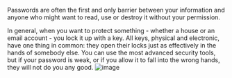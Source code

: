 [Title]: # (¿Por qué son importantes las contraseñas?)
[Difficulty]: # (Principiante)
[Order]: # (0)

Passwords are often the first and only barrier between your information and anyone who might want to read, use or destroy it without your permission.

In general, when you want to protect something - whether a house or an email account - you lock it up with a key. All keys, physical and electronic, have one thing in common: they open their locks just as effectively in the hands of somebody else. You can use the most advanced security tools, but if your password is weak, or if you allow it to fall into the wrong hands, they will not do you any good.
![image](password1.png)